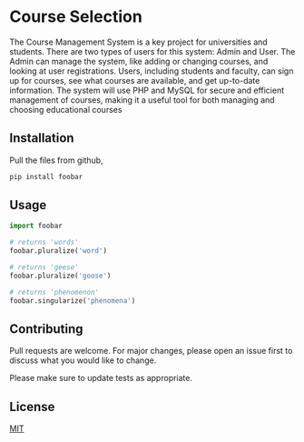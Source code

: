 # Course Selection

The Course Management System is a key project for universities and students.
There are two types of users for this system: Admin and User. 
The Admin can manage the system, like adding or changing courses,
and looking at user registrations. Users, including students and faculty, 
can sign up for courses, see what courses are available, and get up-to-date information.
The system will use PHP and MySQL for secure and efficient management of courses,
making it a useful tool for both managing and choosing educational courses

## Installation
Pull the files from github, 


```bash
pip install foobar
```

## Usage

```python
import foobar

# returns 'words'
foobar.pluralize('word')

# returns 'geese'
foobar.pluralize('goose')

# returns 'phenomenon'
foobar.singularize('phenomena')
```

## Contributing

Pull requests are welcome. For major changes, please open an issue first
to discuss what you would like to change.

Please make sure to update tests as appropriate.

## License

[MIT](https://choosealicense.com/licenses/mit/)
